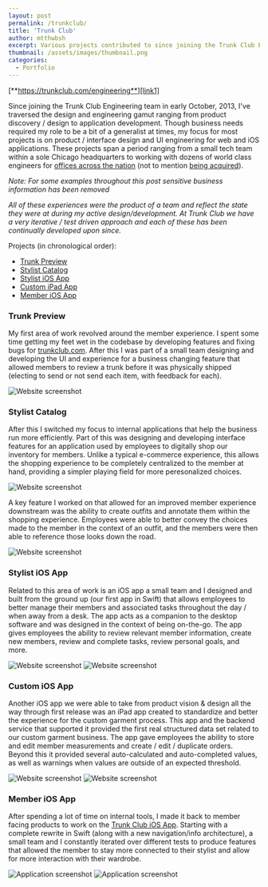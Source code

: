 ```yaml
---
layout: post
permalink: /trunkclub/
title: 'Trunk Club'
author: mtthwbsh
excerpt: Various projects contributed to since joining the Trunk Club Engineering team as a software designer & engineer in October, 2013
thumbnail: /assets/images/thumbnail.png
categories:
  - Portfolio
---
```

[**https://trunkclub.com/engineering**][link1]

Since joining the Trunk Club Engineering team in early October, 2013, I've traversed the design and engineering gamut ranging from product discovery / design to application development. Though business needs required my role to be a bit of a generalist at times, my focus for most projects is on product / interface design and UI engineering for web and iOS applications. These projects span a period ranging from a small tech team within a sole Chicago headquarters to working with dozens of world class engineers for [offices across the nation][link3] (not to mention [being acquired][link2]).

_Note: For some examples throughout this post sensitive business information has been removed_

_All of these experiences were the product of a team and reflect the state they were at during my active design/development. At Trunk Club we have a very iterative / test driven approach and each of these has been continually developed upon since._

Projects (in chronological order):

- [Trunk Preview](#TrunkPreview)
- [Stylist Catalog](#StylistCatalog)
- [Stylist iOS App](#StylistiOSApp)
- [Custom iPad App](#CustomiPadApp)
- [Member iOS App](#MemberiOSApp)

<div id="TrunkPreview" class="spacer"></div>

### Trunk Preview

My first area of work revolved around the member experience. I spent some time getting my feet wet in the codebase by developing features and fixing bugs for [trunkclub.com][link4]. After this I was part of a small team designing and developing the UI and experience for a business changing feature that allowed members to review a trunk before it was physically shipped (electing to send or not send each item, with feedback for each).

![Website screenshot][image1]

<div id="StylistCatalog" class="spacer"></div>

### Stylist Catalog

After this I switched my focus to internal applications that help the business run more efficiently. Part of this was designing and developing interface features for an application used by employees to digitally shop our inventory for members. Unlike a typical e-commerce experience, this allows the shopping experience to be completely centralized to the member at hand, providing a simpler playing field for more peresonalized choices.

![Website screenshot][image2]

A key feature I worked on that allowed for an improved member experience downstream was the ability to create outfits and annotate them within the shopping experience. Employees were able to better convey the choices made to the member in the context of an outfit, and the members were then able to reference those looks down the road.

![Website screenshot][image3]

<div id="StylistiOSApp" class="spacer"></div>

### Stylist iOS App

Related to this area of work is an iOS app a small team and I designed and built from the ground up (our first app in Swift) that allows employees to better manage their members and associated tasks throughout the day / when away from a desk. The app acts as a companion to the desktop software and was designed in the context of being on-the-go. The app gives employees the ability to review relevant member information, create new members, review and complete tasks, review personal goals, and more.

![Website screenshot][image4]
![Website screenshot][image5]

<div id="CustomiPadApp" class="spacer"></div>

### Custom iOS App

Another iOS app we were able to take from product vision & design all the way through first release was an iPad app created to standardize and better the experience for the custom garment process. This app and the backend service that supported it provided the first real structured data set related to our custom garment business. The app gave employees the ability to store and edit member measurements and create / edit / duplicate orders. Beyond this it provided several auto-calculated and auto-completed values, as well as warnings when values are outside of an expected threshold.

![Website screenshot][image6]
![Website screenshot][image7]

<div id="MemberiOSApp" class="spacer"></div>

### Member iOS App

After spending a lot of time on internal tools, I made it back to member facing products to work on the [Trunk Club iOS App][link5]. Starting with a complete rewrite in Swift (along with a new navigation/info architecture), a small team and I constantly iterated over different tests to produce features that allowed the member to stay more connected to their stylist and allow for more interaction with their wardrobe.

![Application screenshot][image8]
![Application screenshot][image9]

<!-- Links -->
[link1]:			https://trunkclub.com/engineering
[link2]:			http://techcrunch.com/2014/07/31/nordstrom-acquires-mens-shopping-service-trunk-club/
[link3]:			https://www.trunkclub.com/locations
[link4]:			https://www.trunkclub.com/
[link5]:			https://itunes.apple.com/us/app/trunk-club-mens-clothing-service/id635441999?mt=8


<!-- Images -->
[image1]: 			/assets/images/trunk-preview.png
[image2]: 			/assets/images/catalog.png
[image3]: 			/assets/images/outfitting.png
[image4]: 			/assets/images/stylist1.png
[image5]: 			/assets/images/stylist2.png
[image6]: 			/assets/images/custom1.png
[image7]: 			/assets/images/custom2.png
[image8]: 			/assets/images/member-stylist.png
[image9]: 			/assets/images/member-wardrobe.png
